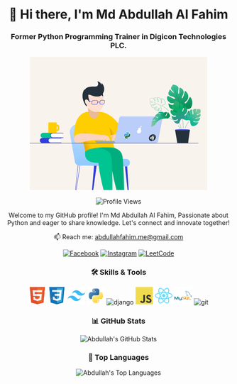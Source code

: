 <!-- Header -->
<h1 align="center">👋 Hi there, I'm Md Abdullah Al Fahim</h1>
<h3 align="center">Former Python Programming Trainer in Digicon Technologies PLC. </h3>

<!-- Picture -->
<p align="center">
  <img src="https://github.com/abdullahfahim2/abdullahfahim2/blob/main/python-2.gif?raw=true" alt="coding" width="400">
</p>

<!-- Profile Views -->
<p align="center">
  <img src="https://komarev.com/ghpvc/?username=abdullahfahim2&label=Profile+Views&color=blueviolet&style=flat-square" alt="Profile Views">
</p>


<!-- Introduction -->
<p align="center">
  Welcome to my GitHub profile! I'm Md Abdullah Al Fahim, Passionate about Python and eager to share knowledge. Let's connect and innovate together!
</p>

<!-- Contact Info -->
<p align="center">
  📫 Reach me: <a href="mailto:abdullahfahim680578@gmail.com">abdullahfahim.me@gmail.com</a>
</p>

<!-- Social Media Links -->
<p align="center">
  <a href="https://fb.com/abdullah.fahim.507" target="_blank"><img src="https://img.shields.io/badge/Facebook-abdullah.fahim.507-blue?style=for-the-badge&logo=facebook" alt="Facebook"></a>
  <a href="https://instagram.com/abdullah_fahim20" target="_blank"><img src="https://img.shields.io/badge/Instagram-abdullah_fahim20-red?style=for-the-badge&logo=instagram" alt="Instagram"></a>
  <a href="https://www.leetcode.com/abdullahfahim" target="_blank"><img src="https://img.shields.io/badge/LeetCode-abdullahfahim-brightgreen?style=for-the-badge&logo=leetcode" alt="LeetCode"></a>
</p>

<!-- Skills -->
<h3 align="center">🛠️ Skills & Tools</h3>
<p align="center">
  <img src="https://raw.githubusercontent.com/devicons/devicon/master/icons/html5/html5-original.svg" alt="html" width="40" height="40"/>
  <img src="https://raw.githubusercontent.com/devicons/devicon/master/icons/css3/css3-original.svg" alt="css" width="40" height="40"/>
  <img src="https://raw.githubusercontent.com/devicons/devicon/master/icons/tailwindcss/tailwindcss-original.svg" alt="tailwind" width="40" height="40"/>
  <img src="https://raw.githubusercontent.com/devicons/devicon/master/icons/python/python-original.svg" alt="python" width="40" height="40"/>
  <img src="https://cdn.worldvectorlogo.com/logos/django.svg" alt="django" width="40" height="40"/>
  <img src="https://raw.githubusercontent.com/devicons/devicon/master/icons/javascript/javascript-original.svg" alt="javascript" width="40" height="40"/>
  <img src="https://raw.githubusercontent.com/devicons/devicon/master/icons/react/react-original.svg" alt="react" width="40" height="40"/>
  <img src="https://raw.githubusercontent.com/devicons/devicon/master/icons/mysql/mysql-original-wordmark.svg" alt="mysql" width="40" height="40"/>
  <img src="https://www.vectorlogo.zone/logos/git-scm/git-scm-icon.svg" alt="git" width="40" height="40"/>
</p>



<!-- GitHub Stats -->
<h3 align="center">📊 GitHub Stats</h3>
<p align="center">
  <img src="https://github-readme-stats.vercel.app/api?username=abdullahfahim2&show_icons=true&theme=vue" alt="Abdullah's GitHub Stats">
</p>

<!-- GitHub Streak Stats 
<h3 align="center">🔥 GitHub Streak Stats</h3>
<p align="center">
  <img src="https://github-readme-streak-stats.herokuapp.com/?user=abdullahfahim2&theme=vue" alt="Abdullah's GitHub Streak Stats">
</p> -->


<!-- Top Languages -->
<h3 align="center">🌟 Top Languages</h3>
<p align="center">
  <img src="https://github-readme-stats.vercel.app/api/top-langs/?username=abdullahfahim2&layout=compact&theme=vue" alt="Abdullah's Top Languages">
</p>
